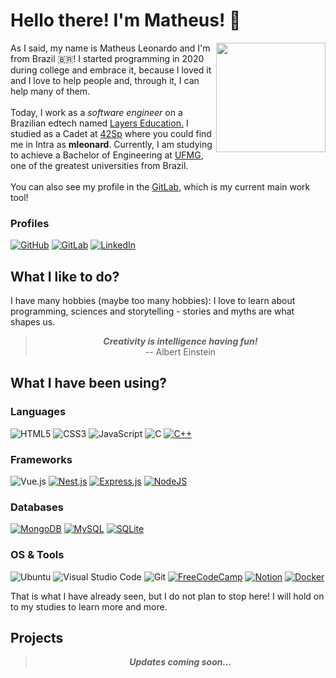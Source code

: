 # Hello there! I'm Matheus! 👾

<section display="flex">
    <div display="inline">
        <img align="right" width="175px" src="https://c.tenor.com/HnjS5_4dwYQAAAAM/ponteverga-einstein.gif" />
        As I said, my name is Matheus Leonardo and I'm from Brazil 🇧🇷! I started programming in 2020 during college and embrace it, because I loved it and I love to help people and, through it, I can help many of them.
        <br>
        <br>
        Today, I work as a <i>software engineer</i> on a Brazilian edtech named  <a href="https://layers.education" target="_blank" rel="noopener noreferrer">
        Layers Education.</a>
        I studied as a Cadet at <a href="https://42sp.org.br" target="_blank" rel="noopener noreferrer">42Sp</a> where you could find me in Intra as <b>mleonard</b>.
        Currently, I am studying to achieve a Bachelor of Engineering at <a href="https://ufmg.br/" target="_blank" rel="noopener noreferrer">UFMG</a>, one of the greatest universities from Brazil.
        <br>
        <br>
        You can also see my profile in the <a href="https://gitlab.com/matheusleo" target="_blank" rel="noopener noreferrer">GitLab</a>, which is my current main work tool!
    </div>
</section>

### Profiles
[![GitHub](https://img.shields.io/badge/github-%23121011.svg?style=for-the-badge&logo=github&logoColor=white)](https://github.com/matheusleo)
[![GitLab](https://img.shields.io/badge/gitlab-%23181717.svg?style=for-the-badge&logo=gitlab&logoColor=white)](https://gitlab.com/matheusleo)
[![LinkedIn](https://img.shields.io/badge/linkedin-%230077B5.svg?style=for-the-badge&logo=linkedin&logoColor=white)](https://www.linkedin.com/in/matheusleo/)

## What I like to do?

I have many hobbies (maybe too many hobbies): I love to learn about programming, sciences and storytelling - stories and myths are what shapes us.

<div align="center">
    <blockquote>
        <b><i>Creativity is intelligence having fun!</i></b><br>
        -- Albert Einstein
    </blockquote>
</div>

## What I have been using?

### Languages 
![HTML5](https://img.shields.io/badge/html5-%23E34F26.svg?style=for-the-badge&logo=html5&logoColor=white)
![CSS3](https://img.shields.io/badge/css3-%231572B6.svg?style=for-the-badge&logo=css3&logoColor=white)
![JavaScript](https://img.shields.io/badge/javascript-%23323330.svg?style=for-the-badge&logo=javascript&logoColor=%23F7DF1E)
![C](https://img.shields.io/badge/c-%2300599C.svg?style=for-the-badge&logo=c&logoColor=white)
[![C++](https://img.shields.io/badge/C++-%2300599C.svg?style=for-the-badge&logo=c%2B%2B&logoColor=white)](#)

### Frameworks
![Vue.js](https://img.shields.io/badge/vuejs-%2335495e.svg?style=for-the-badge&logo=vuedotjs&logoColor=%234FC08D)
[![Nest.js](https://img.shields.io/badge/Nest.js-%23E0234E.svg?style=for-the-badge&logo=nestjs&logoColor=white)](#)
[![Express.js](https://img.shields.io/badge/Express.js-%23404d59.svg?style=for-the-badge&logo=express&logoColor=%2361DAFB)](#)
[![NodeJS](https://img.shields.io/badge/Node.js-6DA55F?style=for-the-badge&logo=node.js&logoColor=white)](#)

### Databases
[![MongoDB](https://img.shields.io/badge/MongoDB-%234&ea94b.svg?style=for-the-badge&logo=mongodb&logoColor=white)](#)
[![MySQL](https://img.shields.io/badge/MySQL-4479A1?style=for-the-badge&logo=mysql&logoColor=fff)](#)
[![SQLite](https://img.shields.io/badge/SQLite-%2307405e.svg?style=for-the-badge&logo=sqlite&logoColor=white)](#)


### OS & Tools

![Ubuntu](https://img.shields.io/badge/Ubuntu-E95420?style=for-the-badge&logo=ubuntu&logoColor=white)
![Visual Studio Code](https://img.shields.io/badge/Visual%20Studio%20Code-0078d7.svg?style=for-the-badge&logo=visual-studio-code&logoColor=white)
![Git](https://img.shields.io/badge/git-%23F05033.svg?style=for-the-badge&logo=git&logoColor=white)
[![FreeCodeCamp](https://img.shields.io/badge/Freecodecamp-%23123.svg?&style=for-the-badge&logo=freecodecamp&logoColor=green)](https://www.freecodecamp.org/matheusleo)
[![Notion](https://img.shields.io/badge/Notion-000?style=for-the-badge&logo=notion&logoColor=fff)](#)
[![Docker](https://img.shields.io/badge/Docker-2496ED?style=for-the-badge&logo=docker&logoColor=fff)](#)

That is what I have already seen, but I do not plan to stop here! I will hold on to my studies to learn more and more.

## Projects

<div align="center">
    <blockquote>
        <b><i>Updates coming soon...</i></b><br>
    </blockquote>
</div>

